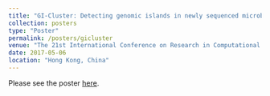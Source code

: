 ```yaml
---
title: "GI-Cluster: Detecting genomic islands in newly sequenced microbial genomes via consensus clustering on multiple features"
collection: posters
type: "Poster"
permalink: /posters/gicluster
venue: "The 21st International Conference on Research in Computational Molecular Biology (RECOMB) 2017"
date: 2017-05-06
location: "Hong Kong, China"
---
```


Please see the poster [here](https://icelu.github.io/files/poster_gicluster.pdf).
